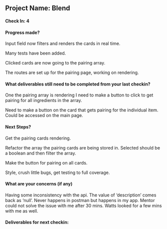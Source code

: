 ## Project Name: Blend 

#### Check In: 4

#### Progress made?

Input field now filters and renders the cards in real time. 

Many tests have been added.

Clicked cards are now going to the pairing array.

The routes are set up for the pairing page, working on rendering. 

#### What deliverables still need to be completed from your last checkin?

One the pairing array is rendering I need to make a button to click to get pairing for all ingredients in the array.

Need to make a button on the card that gets pairing for the individual item.  Could be accessed on the main page.

#### Next Steps?

Get the pairing cards rendering.  

Refactor the array the pairing cards are being stored in.  Selected should be a boolean and then filter the array.

Make the button for pairing on all cards.

Style, crush little bugs, get testing to full coverage. 
 

#### What are your concerns (if any)

Having some inconsistency with the api.  The value of ‘description’ comes back as ‘null’. Never happens in postman but happens in my app.  Mentor could not solve the issue with me after 30 mins.  Watts looked for a few mins with me as well.

#### Deliverables for next checkin:
